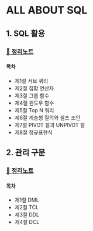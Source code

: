 # ALL ABOUT SQL

## 1. SQL 활용

### [📖 정리노트](./SQL-Intermediate)

#### 목차

- 제1절 서브 쿼리
- 제2절 집합 연산자
- 제3절 그룹 함수
- 제4절 윈도우 함수
- 제5절 Top N 쿼리
- 제6절 계층형 질의와 셀프 조인
- 제7절 PIVOT 절과 UNPIVOT 절
- 제8절 정규표현식
 
## 2. 관리 구문

### [📖 정리노트](./Management-Statement)

#### 목차

- 제1절 DML
- 제2절 TCL
- 제3절 DDL
- 제4절 DCL